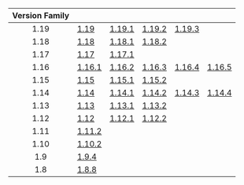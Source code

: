 | Version Family | | | | | |
|:---:|---|---|---|---|---|
| 1.19 | [1.19](https://github.com/BaldGang/spigot-build/releases/download/20230113/spigot-1.19.jar) | [1.19.1](https://github.com/BaldGang/spigot-build/releases/download/20230113/spigot-1.19.1.jar) | [1.19.2](https://github.com/BaldGang/spigot-build/releases/download/20230113/spigot-1.19.2.jar) | [1.19.3](https://github.com/BaldGang/spigot-build/releases/download/20230113/spigot-1.19.3.jar) | |
| 1.18 | [1.18](https://github.com/BaldGang/spigot-build/releases/download/20230113/spigot-1.18.jar) | [1.18.1](https://github.com/BaldGang/spigot-build/releases/download/20230113/spigot-1.18.1.jar) | [1.18.2](https://github.com/BaldGang/spigot-build/releases/download/20230113/spigot-1.18.2.jar) | | |
| 1.17 | [1.17](https://github.com/BaldGang/spigot-build/releases/download/20230113/spigot-1.17.jar) | [1.17.1](https://github.com/BaldGang/spigot-build/releases/download/20230113/spigot-1.17.1.jar) | | | |
| 1.16 | [1.16.1](https://github.com/BaldGang/spigot-build/releases/download/20230113/spigot-1.16.1.jar) | [1.16.2](https://github.com/BaldGang/spigot-build/releases/download/20230113/spigot-1.16.2.jar) | [1.16.3](https://github.com/BaldGang/spigot-build/releases/download/20230113/spigot-1.16.3.jar) | [1.16.4](https://github.com/BaldGang/spigot-build/releases/download/20230113/spigot-1.16.4.jar) | [1.16.5](https://github.com/BaldGang/spigot-build/releases/download/20230113/spigot-1.16.5.jar) |
| 1.15 | [1.15](https://github.com/BaldGang/spigot-build/releases/download/20230113/spigot-1.15.jar) | [1.15.1](https://github.com/BaldGang/spigot-build/releases/download/20230113/spigot-1.15.1.jar) | [1.15.2](https://github.com/BaldGang/spigot-build/releases/download/20230113/spigot-1.15.2.jar) | | |
| 1.14 | [1.14](https://github.com/BaldGang/spigot-build/releases/download/20230113/spigot-1.14.jar) | [1.14.1](https://github.com/BaldGang/spigot-build/releases/download/20230113/spigot-1.14.1.jar) | [1.14.2](https://github.com/BaldGang/spigot-build/releases/download/20230113/spigot-1.14.2.jar) | [1.14.3](https://github.com/BaldGang/spigot-build/releases/download/20230113/spigot-1.14.3.jar) | [1.14.4](https://github.com/BaldGang/spigot-build/releases/download/20230113/spigot-1.14.4.jar) |
| 1.13 | [1.13](https://github.com/BaldGang/spigot-build/releases/download/20230113/spigot-1.13.jar) | [1.13.1](https://github.com/BaldGang/spigot-build/releases/download/20230113/spigot-1.13.1.jar) | [1.13.2](https://github.com/BaldGang/spigot-build/releases/download/20230113/spigot-1.13.2.jar) | | |
| 1.12 | [1.12](https://github.com/BaldGang/spigot-build/releases/download/20230113/spigot-1.12.jar) | [1.12.1](https://github.com/BaldGang/spigot-build/releases/download/20230113/spigot-1.12.1.jar) | [1.12.2](https://github.com/BaldGang/spigot-build/releases/download/20230113/spigot-1.12.2.jar) | | |
| 1.11 | [1.11.2](https://github.com/BaldGang/spigot-build/releases/download/20230113/spigot-1.11.2.jar) | | | | |
| 1.10 | [1.10.2](https://github.com/BaldGang/spigot-build/releases/download/20230113/spigot-1.10.2.jar) | | | | |
| 1.9 | [1.9.4](https://github.com/BaldGang/spigot-build/releases/download/20230113/spigot-1.9.4.jar) | | | | |
| 1.8 | [1.8.8](https://github.com/BaldGang/spigot-build/releases/download/20230113/spigot-1.8.8.jar) | | | | |
